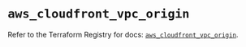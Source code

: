 # `aws_cloudfront_vpc_origin`

Refer to the Terraform Registry for docs: [`aws_cloudfront_vpc_origin`](https://registry.terraform.io/providers/hashicorp/aws/5.86.1/docs/resources/cloudfront_vpc_origin).
